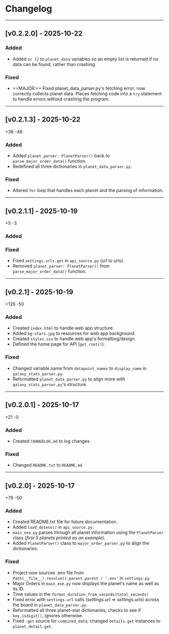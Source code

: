 # Changelog

---
## [v0.2.2.0] - 2025-10-22


### Added
- Added `or {}` to `planet_data` variables so an empty list is returned if no data can be found, rather than crashing.


### Fixed
- ==MAJOR:== Fixed planet_data_parser.py's fetching error; now correctly collects planet data. Places fetching code into a `try` statement to handle errors without crashing the program. 




---
## [v0.2.1.3] - 2025-10-22
+36 -48

### Added
- Added `planet_parser: PlanetParser()` back to `parse_major_order_data()` function.
- Redefined all three dictionaries in `planet_data_parser.py`.

### Fixed
- Altered `for` loop that handles each planet and the parsing of information.




---
## [v0.2.1.1] - 2025-10-19
+5 -3

### Added


### Fixed
- Fixed `settings.urls.get` in `api_source.py` (url to urls).
- Removed `planet_parser: PlanetParser()` from `parse_major_order_data()` function.




---
## [v0.2.1] - 2025-10-19
+126 -50

### Added
- Created `index.html` to handle web app structure.
- Added `bg-stars.jpg` to resources for web app background.
- Created `styles.css` to handle web app's formatting/design.
- Defined the home page for API (`get_root()`).


### Fixed
- Changed variable name from `datapoint_names` to `display_name` in `galaxy_stats_parser.py`.
- Reformatted `planet_data_parser.py` to align more with `galaxy_stats_parser.py`'s structure.




---
## [v0.2.0.1] - 2025-10-17
+21 -0

### Added
- Created `CHANGELOG.md` to log changes.


### Fixed
- Changed `README.txt` to `README.md`.




---
## [v0.2.0] - 2025-10-17
+79 -50

### Added
- Created README.txt file for future documentation.
- Added `load_dotenv()` in `api_source.py`.
- `main_exe.py` parses through all planet information using the `PlanetParser` class (*first 5 planets printed as an example*).
- Added `PlanetParser()` class to `major_order_parser.py` to align the dictionaries.

### Fixed
- Project now sources .env file from `Path(__file__).resolve().parent.parent / '.env'` in `settings.py`.
- Major Orders in `main_exe.py` now displays the planet's name as well as its ID.
- Time values in the `format_duration_from_seconds(total_seconds)`
- Fixed error with `settings.url` calls (*settings.url => settings.urls*) across the board in `planet_data_parser.py`.
- Reformatted all three planet-stat dictionaries; checks to see if `key.isdigit()`, ignores otherwise.
- Fixed `.get` source for `combined_data`; changed `details.get` instances to `planet_detail.get`.